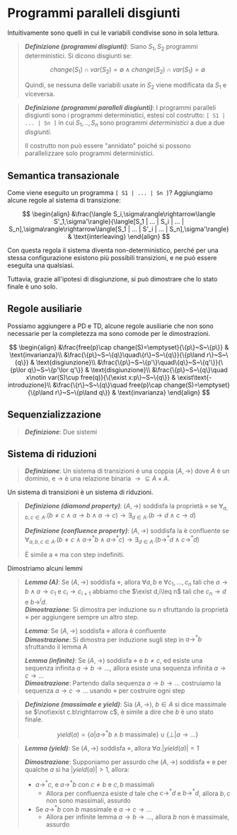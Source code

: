 # Programmi paralleli disgiunti

Intuitivamente sono quelli in cui le variabili condivise sono in sola lettura.

> ***Definizione (programmi disgiunti)***: Siano $S_1,S_2$ programmi deterministici. Si dicono disgiunti se:
>
> $$change(S_1)\cap var(S_2)=\emptyset\land change(S_2)\cap var(S_1)=\emptyset$$
>
> Quindi, se nessuna delle variabili usate in $S_2$ viene modificata da $S_1$ e viceversa.

> ***Definizione (programmi paralleli disgiunti)***: I programmi paralleli disgiunti sono i programmi deterministici, estesi col costrutto: `[ S1 | ... | Sn ]` in cui $S_1,..,S_n$ sono programmi *deterministici* a due a due *disgiunti*.
>
> Il costrutto non può essere "annidato" poiché si possono parallelizzare solo programmi deterministici.

## Semantica transazionale

Come viene eseguito un programma `[ S1 | ... | Sn ]`? Aggiungiamo alcune regole al sistema di transizione:

$$
\begin{align}
&\frac{\langle S_i,\sigma\rangle\rightarrow\langle S'_1,\sigma'\rangle}{\langle[S_1 | ... | S_i | ... | S_n],\sigma\rangle\rightarrow\langle[S_1 | ... | S'_i | ... | S_n],\sigma'\rangle} & \text{interleaving}
\end{align}
$$

Con questa regola il sistema diventa non-deterministico, perché per una stessa configurazione esistono più possibili transizioni, e ne può essere eseguita una qualsiasi.

Tuttavia, grazie all'ipotesi di disgiunzione, si può dimostrare che lo stato finale è uno solo.

## Regole ausiliarie

Possiamo aggiungere a PD e TD, alcune regole ausiliarie che non sono necessarie per la completezza ma sono comode per le dimostrazioni.

$$
\begin{align}
&\frac{free(p)\cap change(S)=\emptyset}{\{p\}~S~\{p\}} & \text{invarianza}\\
&\frac{\{p\}~S~\{q\}\quad\{r\}~S~\{q\}}{\{p\land r\}~S~\{q\}} & \text{disgiunzione}\\
&\frac{\{p\}~S~\{p'\}\quad\{q\}~S~\{q'\}}{\{p\lor q\}~S~\{p'\lor q'\}} & \text{disgiunzione}\\
&\frac{\{p\}~S~\{q\}\quad x\notin var(S)\cup free(q)}{\{\exist x:p\}~S~\{q\}} & \exist\text{-introduzione}\\
&\frac{\{r\}~S~\{q\}\quad free(p)\cap change(S)=\emptyset}{\{p\land r\}~S~\{p\land q\}} & \text{invarianza}
\end{align}
$$

## Sequenzializzazione

> ***Definizione***: Due sistemi

## Sistema di riduzioni

> ***Definizione***: Un sistema di transizioni è una coppia $(A,\rightarrow)$ dove $A$ è un dominio, e $\rightarrow$ è una relazione binaria $\rightarrow\subseteq A\times A$.

Un sistema di transizioni è un sistema di riduzioni.

> ***Definizione (diamond property)***: $(A,\rightarrow)$ soddisfa la proprietà $\diamond$ se $\forall_{a,b,c\in A}.(b\neq c~\land~a\rightarrow b~\land~a\rightarrow c)\rightarrow\exists_{d\in A}.(b\rightarrow d~\land~c\rightarrow d)$
>
> ***Definizione (confluence property)***: $(A,\rightarrow)$ soddisfa la è confluente se $\forall_{a,b,c\in A}.(b\neq c~\land~a\rightarrow^* b~\land~a\rightarrow^* c)\rightarrow\exists_{d\in A}.(b\rightarrow^* d~\land~c\rightarrow^* d)$
>
> È simile a $\diamond$ ma con step indefiniti.

Dimostriamo alcuni lemmi

> ***Lemma (A)***: Se $(A,\rightarrow)$ soddisfa $\diamond$, allora $\forall a,b$ e $\forall c_1,...,c_n$ tali che $a\rightarrow b\land a\rightarrow c_1$ e $c_i\rightarrow c_{i+1}$ abbiamo che $\exist d,i\leq n$ tali che $c_n\rightarrow d$ e $b\rightarrow^i d$.\
> ***Dimostrazione***: Si dimostra per induzione su $n$ sfruttando la proprietà $\diamond$ per aggiungere sempre un altro step.
> 
> ***Lemma***: Se $(A,\rightarrow)$ soddisfa $\diamond$ allora è confluente\
> ***Dimostrazione***: Si dimostra per induzione sugli step in $a\rightarrow^* b$ sfruttando il lemma A
>
> ***Lemma (infinite)***: Se $(A,\rightarrow)$ soddisfa $\diamond$ e $b\neq c$, ed esiste una sequenza infinita $a\rightarrow b\rightarrow...$, allora esiste una sequenza infinita $a\rightarrow c\rightarrow...$\
> ***Dimostrazione***: Partendo dalla sequenza $a\rightarrow b\rightarrow...$ costruiamo la sequenza $a\rightarrow c\rightarrow...$ usando $\diamond$ per costruire ogni step

> ***Definizione (massimale e yield)***: Sia $(A,\rightarrow)$, $b\in A$ si dice massimale se $\not\exist c.b\rightarrow c$, è simile a dire che $b$ è uno stato finale.
>
> $$yield(a)=\{a|a\rightarrow^*b\land b~\mathrm{massimale}\}\cup\{\bot|a\rightarrow...\}$$

> ***Lemma (yield)***: Se $(A,\rightarrow)$ soddisfa $\diamond$, allora $\forall a.|yield(a)|=1$
>
> ***Dimostrazione***: Supponiamo per assurdo che $(A,\rightarrow)$ soddisfa $\diamond$ e per qualche  $a$ si ha $|yield(a)|>1$, allora:
> * $a\rightarrow^*c$, e $a\rightarrow^*b$ con $c\neq b$ e $c,b$ massimali
>   * Allora per confluenza esiste $d$ tale che $c\rightarrow^*d$ e $b\rightarrow^*d$, allora $b,c$ non sono massimali, assurdo
> * Se $a\rightarrow^*b$ con $b$ massimale e $a\rightarrow c\rightarrow...$
>   * Allora per infinite lemma $a\rightarrow b\rightarrow...$, allora $b$ non è massimale, assurdo